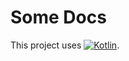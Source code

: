 # Some Docs

This project uses [![Kotlin](https://img.shields.io/badge/kotlin-2.1.10-blue.svg)](http://kotlinlang.org).
